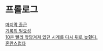 # 프롤로그  
  
[마지막 출근](2017-02-03-d2.md)  
[기록의 필요성](2017-02-04-d1.md)  
[10분 빨리 앞당겨져 있던 시계를 다시 뒤로 늦췄다.](2017-02-06-1.md)  
[혼란스럽다](2017-02-07-2.md)  
